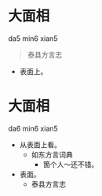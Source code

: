 # 大面相
da5 min6 xian5
> 泰县方言志
- 表面上。

# 大面相
da6 min6 xian5
+ 从表面上看。
  * 如东方言词典
    - 箇个人～还不错。
+ 表面。
  * 泰县方言志
